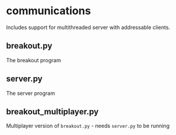 communications
==============

Includes support for multithreaded server with addressable clients.

breakout.py
-----------
The breakout program

server.py
---------
The server program

breakout_multiplayer.py
-----------------------
Multiplayer version of ```breakout.py``` - needs ```server.py``` to be running

